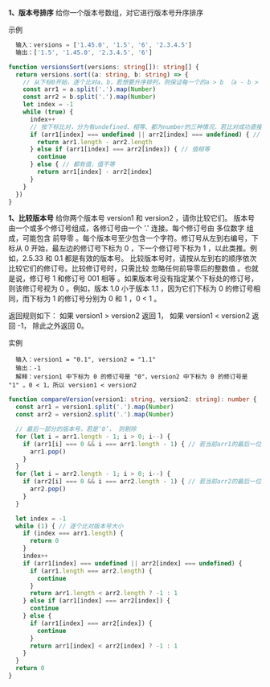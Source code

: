 **1、版本号排序**
给你一个版本号数组，对它进行版本号升序排序

示例
```javascript
  输入：versions = ['1.45.0', '1.5', '6', '2.3.4.5']
  输出：['1.5', '1.45.0', '2.3.4.5', '6']
```

```typescript
function versionsSort(versions: string[]): string[] {
  return versions.sort((a: string, b: string) => {
    // 从下标0开始，逐个比对a、b，若想要升序排列，则保证每一个的a > b （a - b > 0)即可
    const arr1 = a.split('.').map(Number)
    const arr2 = b.split('.').map(Number)
    let index = -1
    while (true) {
      index++
      // 按下标比对，分为有undefined、相等、都为number的三种情况，若比对成功直接返回
      if (arr1[index] === undefined || arr2[index] === undefined) { // 比对的其中一项长度更小
        return arr1.length - arr2.length
      } else if (arr1[index] === arr2[index]) { // 值相等
        continue
      } else { // 都有值，值不等
        return arr1[index] - arr2[index]
      }
    }
  })
}
```

**1、比较版本号**
给你两个版本号 version1 和 version2 ，请你比较它们。
版本号由一个或多个修订号组成，各修订号由一个 '.' 连接。每个修订号由 多位数字 组成，可能包含 前导零 。每个版本号至少包含一个字符。修订号从左到右编号，下标从 0 开始，最左边的修订号下标为 0 ，下一个修订号下标为 1 ，以此类推。例如，2.5.33 和 0.1 都是有效的版本号。
比较版本号时，请按从左到右的顺序依次比较它们的修订号。比较修订号时，只需比较 忽略任何前导零后的整数值 。也就是说，修订号 1 和修订号 001 相等 。如果版本号没有指定某个下标处的修订号，则该修订号视为 0 。例如，版本 1.0 小于版本 1.1 ，因为它们下标为 0 的修订号相同，而下标为 1 的修订号分别为 0 和 1 ，0 < 1 。

返回规则如下：
如果 version1 > version2 返回 1，
如果 version1 < version2 返回 -1，
除此之外返回 0。

实例
```
  输入：version1 = "0.1", version2 = "1.1"
  输出：-1
  解释：version1 中下标为 0 的修订号是 "0"，version2 中下标为 0 的修订号是 "1" 。0 < 1，所以 version1 < version2
```

```typescript
function compareVersion(version1: string, version2: string): number {
  const arr1 = version1.split('.').map(Number)
  const arr2 = version2.split('.').map(Number)

  // 最后一部分的版本号，若是‘0’， 则剔除
  for (let i = arr1.length - 1; i > 0; i--) {
    if (arr1[i] === 0 && i === arr1.length - 1) { // 若当前arr1的最后一位是0，则剔除掉
      arr1.pop()    
    }
  }
  for (let i = arr2.length - 1; i > 0; i--) {
    if (arr2[i] === 0 && i === arr2.length - 1) { // 若当前arr2的最后一位是0，则剔除掉
      arr2.pop()    
    }
  }

  let index = -1
  while (1) { // 逐个比对版本号大小
    if (index === arr1.length) {
      return 0
    }
    index++
    if (arr1[index] === undefined || arr2[index] === undefined) {
      if (arr1.length === arr2.length) {
        continue
      }
      return arr1.length < arr2.length ? -1 : 1
    } else if (arr1[index] === arr2[index]) {
      continue
    } else {
      if (arr1[index] === arr2[index]) {
        continue
      }
      return arr1[index] < arr2[index] ? -1 : 1
    }
  }
  return 0
}
```
